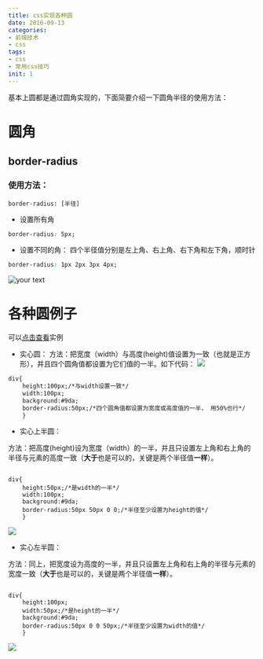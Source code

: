 ```yaml
---
title: css实现各种圆
date: 2016-09-13
categories: 
- 前端技术
- css
tags: 
- css
- 常用css技巧
init: 1
---
```

基本上圆都是通过圆角实现的，下面简要介绍一下圆角半径的使用方法：

# 圆角

## border-radius

### 使用方法：
`border-radius: [半径] `
- 设置所有角
```css
border-radius: 5px; 
```
- 设置不同的角：  四个半径值分别是左上角、右上角、右下角和左下角，顺时针 
```css
border-radius: 1px 2px 3px 4px; 
```

![your text](http://img.hksite.cn/1473769031264)

# 各种圆例子

可以[点击查看](https://codepen.io/voidsky/pen/JVXpbN)实例

- 实心圆：
方法：把宽度（width）与高度(height)值设置为一致（也就是正方形），并且四个圆角值都设置为它们值的一半。如下代码：
![](http://img.hksite.cn/2019-04-05-032804.png)

```html
div{
    height:100px;/*与width设置一致*/
    width:100px;
    background:#9da;
    border-radius:50px;/*四个圆角值都设置为宽度或高度值的一半， 用50%也行*/
    }
```

- 实心上半圆：

方法：把高度(height)设为宽度（width）的一半，并且只设置左上角和右上角的半径与元素的高度一致（**大于**也是可以的，关键是两个半径值**一样**）。

```css3

div{
    height:50px;/*是width的一半*/
    width:100px;
    background:#9da;
    border-radius:50px 50px 0 0;/*半径至少设置为height的值*/
    }
```
![](http://img.hksite.cn/2019-04-05-032818.png)

- 实心左半圆：

方法：同上，把宽度设为高度的一半，并且只设置左上角和右上角的半径与元素的宽度一致（**大于**也是可以的，关键是两个半径值**一样**）。

```css3

div{
    height:100px;
    width:50px;/*是height的一半*/
    background:#9da;
    border-radius:50px 0 0 50px;/*半径至少设置为width的值*/
    }
```

![](http://img.hksite.cn/2019-04-05-032825.png)